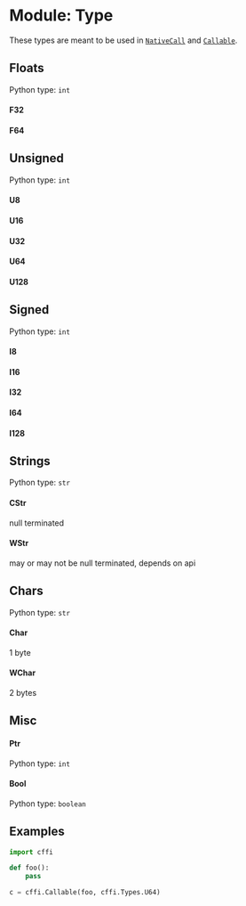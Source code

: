 # Module: Type

These types are meant to be used in [`NativeCall`](./objects-nativecall.md) and [`Callable`](./objects-callable.md).

## Floats
Python type: `int`

#### F32
#### F64

## Unsigned
Python type: `int`

#### U8
#### U16
#### U32
#### U64
#### U128

## Signed
Python type: `int`

#### I8
#### I16
#### I32
#### I64
#### I128

## Strings
Python type: `str`

#### CStr
null terminated
#### WStr
may or may not be null terminated, depends on api

## Chars
Python type: `str`

#### Char
1 byte
#### WChar
2 bytes

## Misc

#### Ptr
Python type: `int`

#### Bool
Python type: `boolean`

## Examples

```python
import cffi

def foo():
    pass

c = cffi.Callable(foo, cffi.Types.U64)
```

